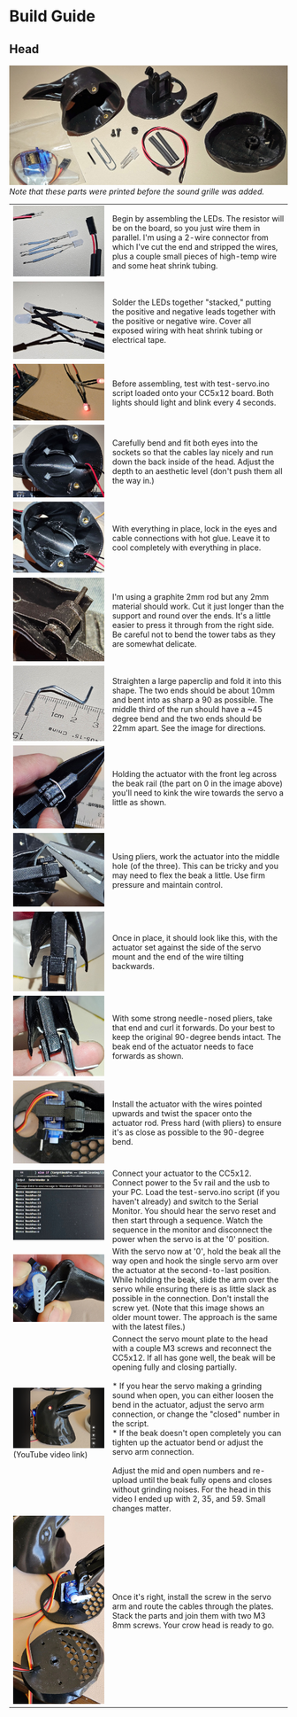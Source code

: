 # Build Guide #
## Head

![Crow Head Parts Before Sound Grille](images/AniCrow018.jpg)
*Note that these parts were printed before the sound grille was added.*

|                                                                                                                          |                                                                                                                                                                                                                                                                                                                                                                                                                                                                                                                                                                                                                                                                        |
|--------------------------------------------------------------------------------------------------------------------------|------------------------------------------------------------------------------------------------------------------------------------------------------------------------------------------------------------------------------------------------------------------------------------------------------------------------------------------------------------------------------------------------------------------------------------------------------------------------------------------------------------------------------------------------------------------------------------------------------------------------------------------------------------------------|
| ![LEDs for crow eyes](images/AniCrow017.jpg)                                                                             | Begin by assembling the LEDs. The resistor will be on the board, so you just wire them in parallel. I'm using a 2-wire connector from which I've cut the end and stripped the wires, plus a couple small pieces of high-temp wire and some heat shrink tubing.                                                                                                                                                                                                                                                                                                                                                                                                         |
| ![Soldered LEDs for crow eyes](images/AniCrow016.jpg)                                                                    | Solder the LEDs together "stacked," putting the positive and negative leads together with the positive or negative wire. Cover all exposed wiring with heat shrink tubing or electrical tape.                                                                                                                                                                                                                                                                                                                                                                                                                                                                          |
| ![Crow LED eyes test](images/AniCrow015.jpg)                                                                             | Before assembling, test with test-servo.ino script loaded onto your CC5x12 board. Both lights should light and blink every 4 seconds.                                                                                                                                                                                                                                                                                                                                                                                                                                                                                                                                  |
| ![Crow LED eyes installed](images/AniCrow014.jpg)                                                                        | Carefully bend and fit both eyes into the sockets so that the cables lay nicely and run down the back inside of the head. Adjust the depth to an aesthetic level (don't push them all the way in.)                                                                                                                                                                                                                                                                                                                                                                                                                                                                     |
| ![Crow LED eyes glued](images/AniCrow013.jpg)                                                                            | With everything in place, lock in the eyes and cable connections with hot glue. Leave it to cool completely with everything in place.                                                                                                                                                                                                                                                                                                                                                                                                                                                                                                                                  |
| ![Crow beak hinge pin install](images/AniCrow012.jpg)                                                                    | I'm using a graphite 2mm rod but any 2mm material should work. Cut it just longer than the support and round over the ends. It's a little easier to press it through from the right side. Be careful not to bend the tower tabs as they are somewhat delicate.                                                                                                                                                                                                                                                                                                                                                                                                         |
| ![Beak actuator basic shape](images/AniCrow004.jpg)                                                                      | Straighten a large paperclip and fold it into this shape. The two ends should be about 10mm and bent into as sharp a 90 as possible. The middle third of the run should have a ~45 degree bend and the two ends should be 22mm apart. See the image for directions.                                                                                                                                                                                                                                                                                                                                                                                                    |
| ![Kink the actuator for installation](images/AniCrow005.jpg)                                                             | Holding the actuator with the front leg across the beak rail (the part on 0 in the image above) you'll need to kink the wire towards the servo a little as shown.                                                                                                                                                                                                                                                                                                                                                                                                                                                                                                      |
| ![Actuator installation with pliers](images/AniCrow006.jpg)                                                              | Using pliers, work the actuator into the middle hole (of the three). This can be tricky and you may need to flex the beak a little. Use firm pressure and maintain control.                                                                                                                                                                                                                                                                                                                                                                                                                                                                                            |
| ![Actuator in place before bending](images/AniCrow008.jpg)                                                               | Once in place, it should look like this, with the actuator set against the side of the servo mount and the end of the wire tilting backwards.                                                                                                                                                                                                                                                                                                                                                                                                                                                                                                                          |
| ![Actuator twisted forwards](images/AniCrow009.jpg)                                                                      | With some strong needle-nosed pliers, take that end and curl it forwards. Do your best to keep the original 90-degree bends intact. The beak end of the actuator needs to face forwards as shown.                                                                                                                                                                                                                                                                                                                                                                                                                                                                      |
| ![Actuator and spacer installed](images/AniCrow010.jpg)                                                                  | Install the actuator with the wires pointed upwards and twist the spacer onto the actuator rod. Press hard (with pliers) to ensure it's as close as possible to the 90-degree bend.                                                                                                                                                                                                                                                                                                                                                                                                                                                                                    |
| ![Reset the servo position](images/AniCrow003.jpg)                                                                       | Connect your actuator to the CC5x12. Connect power to the 5v rail and the usb to your PC. Load the test-servo.ino script (if you haven't already) and switch to the Serial Monitor. You should hear the servo reset and then start through a sequence. Watch the sequence in the monitor and disconnect the power when the servo is at the '0' position.                                                                                                                                                                                                                                                                                                               |
| ![Install the actuator arm](images/AniCrow019.jpg)                                                                       | With the servo now at '0', hold the beak all the way open and hook the single servo arm over the actuator at the second-to-last position. While holding the beak, slide the arm over the servo while ensuring there is as little slack as possible in the connection. Don't install the screw yet. (Note that this image shows an older mount tower. The approach is the same with the latest files.)                                                                                                                                                                                                                                                                  |
| [![Validate the ranges in software](images/AniCrow020.png)](https://youtube.com/shorts/lqEB10gqAUw) (YouTube video link) | Connect the servo mount plate to the head with a couple M3 screws and reconnect the CC5x12. If all has gone well, the beak will be opening fully and closing partially.<br/><br/> * If you hear the servo making a grinding sound when open, you can either loosen the bend in the actuator, adjust the servo arm connection, or change the "closed" number in the script.<br/> * If the beak doesn't open completely you can tighten up the actuator bend or adjust the servo arm connection.<br/><br/>Adjust the mid and open numbers and re-upload until the beak fully opens and closes without grinding noises. For the head in this video I ended up with 2, 35, and 59. Small changes matter. |
| ![Assembly](images/AniCrow001.jpg)                                                                                       | Once it's right, install the screw in the servo arm and route the cables through the plates. Stack the parts and join them with two M3 8mm screws. Your crow head is ready to go.                                                                                                                                                                                                                                                                                                                                                                                                                                                                                      |
